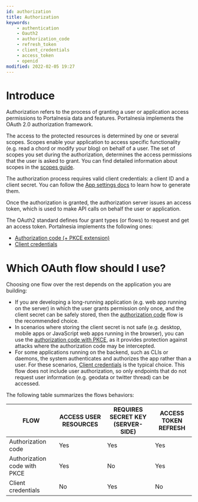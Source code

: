 ```yaml
---
id: authorization
title: Authorization
keywords:
    - authentication
    - Oauth2
    - authorization_code
    - refresh_token
    - client_credentials
    - access_token
    - openid
modified: 2022-02-05 19:27
---
```


# Introduce

Authorization refers to the process of granting a user or application access permissions to Portalnesia data and features. Portalnesia implements the OAuth 2.0 authorization framework.

The access to the protected resources is determined by one or several scopes. Scopes enable your application to access specific functionality (e.g. read a chord or modify your blog) on behalf of a user. The set of scopes you set during the authorization, determines the access permissions that the user is asked to grant. You can find detailed information about scopes in the [scopes guide](/developer/docs/scopes).

The authorization process requires valid client credentials: a client ID and a client secret. You can follow the [App settings docs](/developer/docs/app-settings) to learn how to generate them.

Once the authorization is granted, the authorization server issues an access token, which is used to make API calls on behalf the user or application.

The OAuth2 standard defines four grant types (or flows) to request and get an access token. Portalnesia implements the following ones:

- [Authorization code (+ PKCE extension)](/developer/docs/authorization-code-flow)
- [Client credentials](/developer/docs/authorization-client-credentials)


# Which OAuth flow should I use?

Choosing one flow over the rest depends on the application you are building:

- If you are developing a long-running application (e.g. web app running on the server) in which the user grants permission only once, and the client secret can be safely stored, then the [authorization code](/developer/docs/authorization-code-flow) flow is the recommended choice.
- In scenarios where storing the client secret is not safe (e.g. desktop, mobile apps or JavaScript web apps running in the browser), you can use the [authorization code with PKCE](/developer/docs/authorization-code-flow), as it provides protection against attacks where the authorization code may be intercepted.
- For some applications running on the backend, such as CLIs or daemons, the system authenticates and authorizes the app rather than a user. For these scenarios, [Client credentials](/developer/docs/authorization-client-credentials) is the typical choice. This flow does not include user authorization, so only endpoints that do not request user information (e.g. geodata or twitter thread) can be accessed.


The following table summarizes the flows behaviors:

| FLOW | ACCESS USER RESOURCES | REQUIRES SECRET KEY (SERVER-SIDE) | ACCESS TOKEN REFRESH |
| --- | --- | --- | --- |
| Authorization code | Yes | Yes | Yes |
| Authorization code with PKCE | Yes | No | Yes |
| Client credentials | No | Yes | No |

